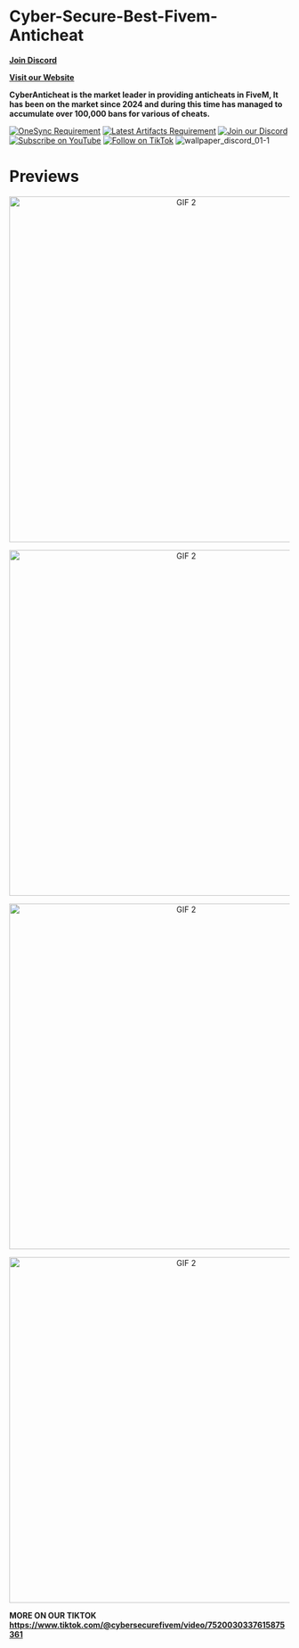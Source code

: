 # Cyber-Secure-Best-Fivem-Anticheat

**[Join Discord](https://discord.gg/cybersecures)**

**[Visit our Website](https://cybersecures.eu/)**

**CyberAnticheat is the market leader in providing anticheats in FiveM, It has been on the market since 2024 and during this time has managed to accumulate over 100,000 bans for various of cheats.**

</div>



[![OneSync Requirement](https://img.shields.io/badge/OneSync-Required-blue?style=for-the-badge&logo=fivem&logoColor=white)](https://docs.fivem.net/docs/scripting-reference/onesync/)
[![Latest Artifacts Requirement](https://img.shields.io/badge/Latest%20Artifacts-Required-blue?style=for-the-badge&logo=fivem&logoColor=white)](https://runtime.fivem.net/artifacts/fivem/build_server_windows/master/6683-9729577be50de537692c3a19e86365a5e0f99a54/server.7z)
[![Join our Discord](https://img.shields.io/discord/1113814297999581245?color=7289DA&label=Join%20our%20Discord&logo=discord&logoColor=white)](https://discord.gg/https://discord.gg/cybersecures)
[![Subscribe on YouTube](https://img.shields.io/badge/Subscribe-FF0000?style=flat&logo=youtube&logoColor=white)](https://www.youtube.com/@cybersecures)
[![Follow on TikTok](https://img.shields.io/badge/Follow-000000?style=flat&logo=tiktok&logoColor=white)](https://www.tiktok.com/@cybersecurefivem)
![wallpaper_discord_01-1](https://i.postimg.cc/7hxyPBJJ/Cyber-Secure-6.png)




# Previews

<p align="center">
  <img src="https://www.tiktok.com/@cybersecurefivem/video/7529676694228192544" alt="GIF 2" width="620">
</p>

<p align="center">
  <img src="https://www.tiktok.com/@cybersecurefivem/video/7511622492616674582" alt="GIF 2" width="620">
</p>

<p align="center">
  <img src="https://www.tiktok.com/@cybersecurefivem/video/7524923383369174304" alt="GIF 2" width="620">
</p>

<p align="center">
  <img src="https://www.tiktok.com/@cybersecurefivem/video/7520030337615875361" alt="GIF 2" width="620">
</p>

**MORE ON OUR TIKTOK https://www.tiktok.com/@cybersecurefivem/video/7520030337615875361**
